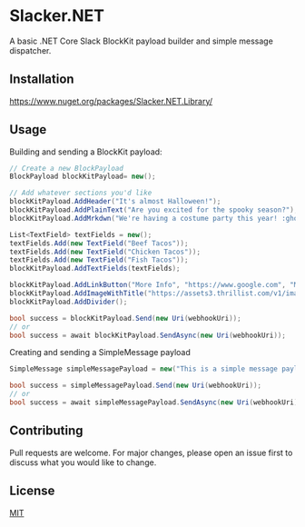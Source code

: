 # Slacker.NET

A basic .NET Core Slack BlockKit payload builder and simple message dispatcher.

## Installation

https://www.nuget.org/packages/Slacker.NET.Library/

## Usage

Building and sending a BlockKit payload:
```csharp
// Create a new BlockPayload
BlockPayload blockKitPayload= new();

// Add whatever sections you'd like
blockKitPayload.AddHeader("It's almost Halloween!");
blockKitPayload.AddPlainText("Are you excited for the spooky season?");
blockKitPayload.AddMrkdwn("We're having a costume party this year! :ghost: *BOO!* Please bring...");

List<TextField> textFields = new();
textFields.Add(new TextField("Beef Tacos"));
textFields.Add(new TextField("Chicken Tacos"));
textFields.Add(new TextField("Fish Tacos"));
blockKitPayload.AddTextFields(textFields);

blockKitPayload.AddLinkButton("More Info", "https://www.google.com", "More info online!");
blockKitPayload.AddImageWithTitle("https://assets3.thrillist.com/v1/image/1682388/size/tl-horizontal_main.jpg", "Two Tacos!", "Two Tacos?");
blockKitPayload.AddDivider();

bool success = blockKitPayload.Send(new Uri(webhookUri));
// or
bool success = await blockKitPayload.SendAsync(new Uri(webhookUri));
```
Creating and sending a SimpleMessage payload
````csharp
SimpleMessage simpleMessagePayload = new("This is a simple message payload.");

bool success = simpleMessagePayload.Send(new Uri(webhookUri));
// or
bool success = await simpleMessagePayload.SendAsync(new Uri(webhookUri));
````
## Contributing
Pull requests are welcome. For major changes, please open an issue first to discuss what you would like to change.

## License
[MIT](https://licenses.nuget.org/MIT)
